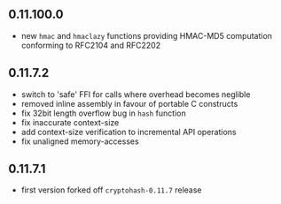 ## 0.11.100.0

 - new `hmac` and `hmaclazy` functions providing HMAC-MD5
   computation conforming to RFC2104 and RFC2202

## 0.11.7.2

 - switch to 'safe' FFI for calls where overhead becomes neglible
 - removed inline assembly in favour of portable C constructs
 - fix 32bit length overflow bug in `hash` function
 - fix inaccurate context-size
 - add context-size verification to incremental API operations
 - fix unaligned memory-accesses

## 0.11.7.1

 - first version forked off `cryptohash-0.11.7` release
